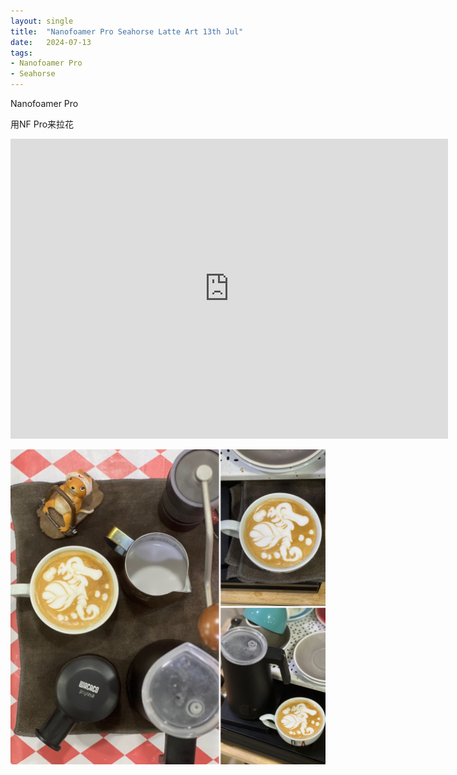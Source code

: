 ```yaml
---
layout: single
title:  "Nanofoamer Pro Seahorse Latte Art 13th Jul"
date:   2024-07-13
tags:
- Nanofoamer Pro
- Seahorse
---
```


Nanofoamer Pro 

用NF Pro来拉花


<div class="embed-container">
  <iframe
      src="https://www.youtube.com/embed/PRn7ZfulEAM"
      width="700"
      height="480"
      frameborder="0"
      allowfullscreen="true">
  </iframe>
</div>


![](/assets/img/2024/07/13/9475277B-0037-44C8-B750-5D3EF3E32CA9.JPG)

